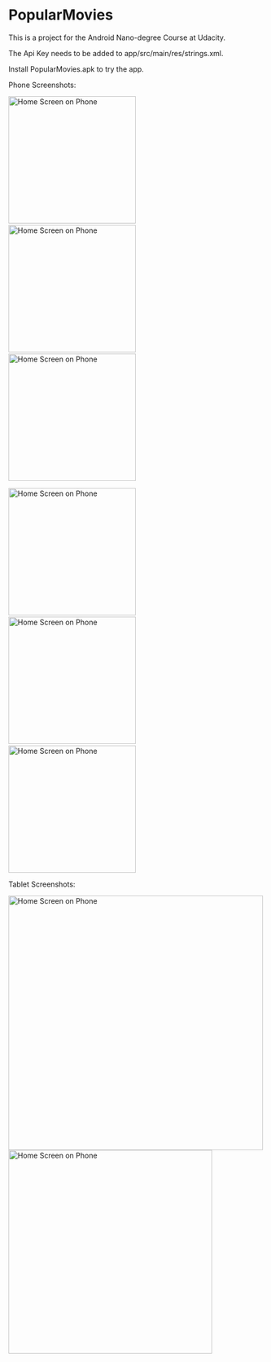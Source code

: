 # PopularMovies

This is a project for the Android Nano-degree Course at Udacity.

The Api Key needs to be added to app/src/main/res/strings.xml.

Install PopularMovies.apk to try the app.

Phone Screenshots:

<img src="screenshots/Screenshot_1.png" alt="Home Screen on Phone" width="250"/>&nbsp;&nbsp;&nbsp;&nbsp;&nbsp;&nbsp;<img src="screenshots/Screenshot_2.png" alt="Home Screen on Phone" width="250"/>&nbsp;&nbsp;&nbsp;&nbsp;&nbsp;&nbsp;<img src="screenshots/Screenshot_4.png" alt="Home Screen on Phone" width="250"/>

<img src="screenshots/Screenshot_5.png" alt="Home Screen on Phone" width="250"/>&nbsp;&nbsp;&nbsp;&nbsp;&nbsp;&nbsp;<img src="screenshots/Screenshot_6.png" alt="Home Screen on Phone" width="250"/>&nbsp;&nbsp;&nbsp;&nbsp;&nbsp;&nbsp;<img src="screenshots/Screenshot_7.png" alt="Home Screen on Phone" width="250"/> 

Tablet Screenshots:

<img src="screenshots/Screenshot_9.png" alt="Home Screen on Phone" width="500"/>

<img src="screenshots/Screenshot_8.png" alt="Home Screen on Phone" width="400"/> 


